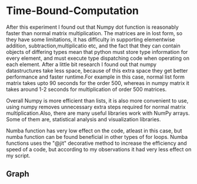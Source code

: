 # Time-Bound-Computation

After this experiment I found out that Numpy dot function is reasonably faster than normal matrix multiplication. The matrices are in lost form, so they have some limitations, it has difficulty in supporting elementwise addition, subtraction,multiplicatio etc, and the fact that they can contain objects of differing types mean that python must store type information for every element, and must execute type dispatching code when operating on each element. After a little bit research I found out that numpy datastructures take less space, because of this extra space they get better performance and faster runtime.For example in this case, normal list form matrix takes upto 90 seconds for the order 500, whereas in numpy matrix it takes around 1-2 seconds for multiplication of order 500 matrices.

Overall Numpy is more efficient than lists, it is also more convenient to use, using numpy removes unnecessary extra steps required for normal matrix multiplication.Also, there are many useful libraries work with NumPy arrays. Some of them are, statistical analysis and visualization libraries.

Numba function has very low effect on the code, atleast in this case, but numba function can be found beneficial in other types of for loops.
Numba functions uses the "@jit" decorative method to increase the efficiency and speed of a code, but according to my observations it had very less effect on my script.

## Graph
<p align="center">
